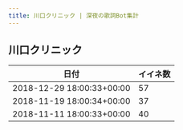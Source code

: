 ```yaml
---
title: 川口クリニック | 深夜の歌詞Bot集計
---
```

## 川口クリニック

|日付|イイネ数|
|-|-|
|2018-12-29 18:00:33+00:00|57|
|2018-11-19 18:00:34+00:00|37|
|2018-11-11 18:00:33+00:00|40|
